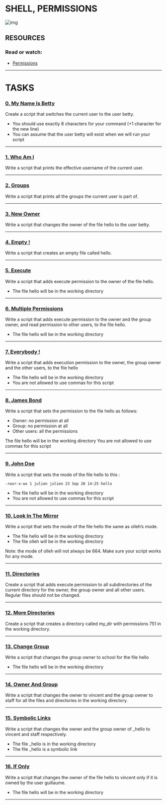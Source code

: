 # SHELL, PERMISSIONS

![img](https://cdn.mindmajix.com/blog/images/linux-file-permissions-07092020.png)


## RESOURCES

### Read or watch:

- [Permissions](https://intranet.hbtn.io/rltoken/UL7cEzRpzknNKTQ-3-zH2w)

-----------------------

# TASKS


### [0. My Name Is Betty](https://github.com/MathieuMorel62/holbertonschool-shell/blob/master/permissions/0-iam_betty)

Create a script that switches the current user to the user betty.

  - You should use exactly 8 characters for your command (+1 character for the new line)
  - You can assume that the user betty will exist when we will run your script

----------------------

### [1. Who Am I](https://github.com/MathieuMorel62/holbertonschool-shell/blob/master/permissions/1-who_am_i)

Write a script that prints the effective username of the current user.

-----------------------

### [2. Groups](https://github.com/MathieuMorel62/holbertonschool-shell/blob/master/permissions/2-groups)

Write a script that prints all the groups the current user is part of.

-----------------------

### [3. New Owner](https://github.com/MathieuMorel62/holbertonschool-shell/blob/master/permissions/3-new_owner)

Write a script that changes the owner of the file hello to the user betty.

----------------------

### [4. Empty !](https://github.com/MathieuMorel62/holbertonschool-shell/blob/master/permissions/4-empty)

Write a script that creates an empty file called hello.

----------------------

### [5. Execute](https://github.com/MathieuMorel62/holbertonschool-shell/blob/master/permissions/5-execute)

Write a script that adds execute permission to the owner of the file hello.

  - The file hello will be in the working directory

-----------------------

### [6. Multiple Permissions](https://github.com/MathieuMorel62/holbertonschool-shell/blob/master/permissions/6-multiple_permissions)

Write a script that adds execute permission to the owner and the group owner, and read permission to other users, to the file hello.

  - The file hello will be in the working directory

------------------------------

### [7. Everybody !](https://github.com/MathieuMorel62/holbertonschool-shell/blob/master/permissions/7-everybody)

Write a script that adds execution permission to the owner, the group owner and the other users, to the file hello

  - The file hello will be in the working directory
  - You are not allowed to use commas for this script

-------------------------

### [8. James Bond](https://github.com/MathieuMorel62/holbertonschool-shell/blob/master/permissions/8-James_Bond)

Write a script that sets the permission to the file hello as follows:

  - Owner: no permission at all
  - Group: no permission at all
  - Other users: all the permissions

The file hello will be in the working directory You are not allowed to use commas for this script

------------------------

### [9. John Doe](https://github.com/MathieuMorel62/holbertonschool-shell/blob/master/permissions/9-John_Doe)

Write a script that sets the mode of the file hello to this :

    -rwxr-x-wx 1 julien julien 23 Sep 20 14:25 hello
    
  - The file hello will be in the working directory 
  - You are not allowed to use commas for this script

------------------------

### [10. Look In The Mirror](https://github.com/MathieuMorel62/holbertonschool-shell/blob/master/permissions/10-mirror_permissions)

Write a script that sets the mode of the file hello the same as olleh’s mode.

  - The file hello will be in the working directory
  - The file olleh will be in the working directory

Note: the mode of olleh will not always be 664. Make sure your script works for any mode.

---------------------------

### [11. Directories](https://github.com/MathieuMorel62/holbertonschool-shell/blob/master/permissions/11-directories_permissions)

Create a script that adds execute permission to all subdirectories of the current directory for the owner, the group owner and all other users. Regular files should not be changed.

----------------------------

### [12. More Directories](https://github.com/MathieuMorel62/holbertonschool-shell/blob/master/permissions/12-directory_permissions)

Create a script that creates a directory called my_dir with permissions 751 in the working directory.

----------------------------

### [13. Change Group](https://github.com/MathieuMorel62/holbertonschool-shell/blob/master/permissions/13-change_group)

Write a script that changes the group owner to school for the file hello

  - The file hello will be in the working directory

---------------------------

### [14. Owner And Group](https://github.com/MathieuMorel62/holbertonschool-shell/blob/master/permissions/14-change_owner_and_group)

Write a script that changes the owner to vincent and the group owner to staff for all the files and directories in the working directory.

----------------------------

### [15. Symbolic Links](https://github.com/MathieuMorel62/holbertonschool-shell/blob/master/permissions/15-symbolic_link_permissions)

Write a script that changes the owner and the group owner of _hello to vincent and staff respectively.

  - The file _hello is in the working directory
  - The file _hello is a symbolic link

---------------------------

### [16. If Only](https://github.com/MathieuMorel62/holbertonschool-shell/blob/master/permissions/16-if_only)

Write a script that changes the owner of the file hello to vincent only if it is owned by the user guillaume.

  - The file hello will be in the working directory

---------------------------------------
